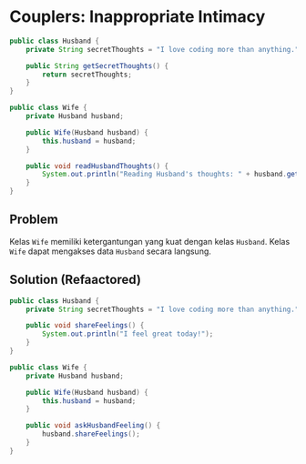 # Couplers: Inappropriate Intimacy
```java
public class Husband {
    private String secretThoughts = "I love coding more than anything.";

    public String getSecretThoughts() {
        return secretThoughts;
    }
}

public class Wife {
    private Husband husband;

    public Wife(Husband husband) {
        this.husband = husband;
    }

    public void readHusbandThoughts() {
        System.out.println("Reading Husband's thoughts: " + husband.getSecretThoughts());
    }
}
```

## Problem
Kelas `Wife` memiliki ketergantungan yang kuat dengan kelas `Husband`. Kelas `Wife` dapat mengakses data `Husband` secara langsung.

## Solution (Refaactored)
```java
public class Husband {
    private String secretThoughts = "I love coding more than anything.";

    public void shareFeelings() {
        System.out.println("I feel great today!");
    }
}

public class Wife {
    private Husband husband;

    public Wife(Husband husband) {
        this.husband = husband;
    }

    public void askHusbandFeeling() {
        husband.shareFeelings();
    }
}
```